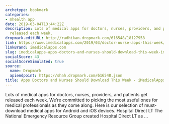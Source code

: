 ```yaml
---
archetype: bookmark
categories:
- mhealth app
date: 2019-03-04T13:44:22Z
description: Lots of medical apps for doctors, nurses, providers, and patients get
  released each week.
dropmark.editURL: http://radhikan.dropmark.com/616548/18127958
link: https://www.imedicalapps.com/2019/03/doctor-nurse-apps-this-week/
linkBrand: imedicalapps.com
slug: imedicalapps-apps-doctors-and-nurses-should-download-this-week-imedicalapps
socialScore: 43
socialScoreSimulated: true
source:
  name: Dropmark
  apiendpoint: https://shah.dropmark.com/616548.json
title: Apps Doctors and Nurses Should Download This Week - iMedicalApps
---
```

Lots of medical apps for doctors, nurses, providers, and patients get released each week. We’re committed to picking the most useful ones for medical professionals as they come along. Here is our selection of must-download medical apps for Android and iOS devices. Hospital Direct LT The National Emergency Resource Group created Hospital Direct LT as …